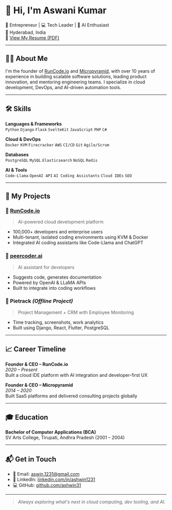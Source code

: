 # 👋 Hi, I'm Aswani Kumar

🚀 Entrepreneur | 💻 Tech Leader | 🧠 AI Enthusiast  
📍 Hyderabad, India  
📄 [View My Resume (PDF)](Aswani%20Kumar%20Resume.pdf)

---

## 🧑‍💼 About Me

I'm the founder of [RunCode.io](https://runcode.io) and [Micropyramid](https://github.com/ashwin31), with over 10 years of experience in building scalable software solutions, leading product innovation, and mentoring engineering teams. I specialize in cloud development, DevOps, and AI-driven automation tools.

---

## 🛠️ Skills

**Languages & Frameworks**  
`Python` `Django` `Flask` `SvelteKit` `JavaScript` `PHP` `C#`

**Cloud & DevOps**  
`Docker` `KVM` `Firecracker` `AWS` `CI/CD` `Git` `Agile/Scrum`

**Databases**  
`PostgreSQL` `MySQL` `Elasticsearch` `NoSQL` `Redis`

**AI & Tools**  
`Code-Llama` `OpenAI API` `AI Coding Assistants` `Cloud IDEs` `SEO`

---

## 🚀 My Projects

### 🔹 [RunCode.io](https://runcode.io)  
> AI-powered cloud development platform  
- 100,000+ developers and enterprise users  
- Multi-tenant, isolated coding environments using KVM & Docker  
- Integrated AI coding assistants like Code-Llama and ChatGPT

### 🔹 [peercoder.ai](https://peercoder.ai)  
> AI assistant for developers  
- Suggests code, generates documentation  
- Powered by OpenAI & LLaMA APIs  
- Built to integrate into coding workflows

### 🔹 Pietrack *(Offline Project)*  
> Project Management + CRM with Employee Monitoring  
- Time tracking, screenshots, work analytics  
- Built using Django, React, Flutter, PostgreSQL

---

## 📈 Career Timeline

**Founder & CEO – RunCode.io**  
*2020 – Present*  
Built a cloud IDE platform with AI integration and developer-first UX

**Founder & CEO – Micropyramid**  
*2014 – 2020*  
Built SaaS platforms and delivered consulting projects globally

---

## 🎓 Education

**Bachelor of Computer Applications (BCA)**  
SV Arts College, Tirupati, Andhra Pradesh (2001 – 2004)

---

## 📬 Get in Touch

- 💌 Email: [aswin.1231@gmail.com](mailto:aswin.1231@gmail.com)  
- 🔗 LinkedIn: [linkedin.com/in/ashwin1231](https://linkedin.com/in/ashwin1231)  
- 💻 GitHub: [github.com/ashwin31](https://github.com/ashwin31)

---

> *Always exploring what's next in cloud computing, dev tooling, and AI.*

